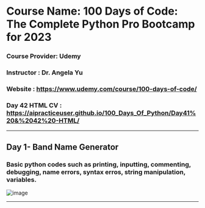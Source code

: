 # Course Name: 100 Days of Code: The Complete Python Pro Bootcamp for 2023
### Course Provider: Udemy
### Instructor : Dr. Angela Yu
### Website : https://www.udemy.com/course/100-days-of-code/
### Day 42 HTML CV : https://aipracticeuser.github.io/100_Days_Of_Python/Day41%20&%2042%20-HTML/
-------------------------------------------------------------------------------------------------------------------------------------
## Day 1- Band Name Generator

### Basic python codes such as printing, inputting, commenting, debugging, name errors, syntax erros, string manipulation, variables.
![image](https://user-images.githubusercontent.com/100339175/217744460-855dccf1-bcaa-4c01-b52c-f4692974cb40.png)

-------------------------------------------------------------------------------------------------------------------------------------
